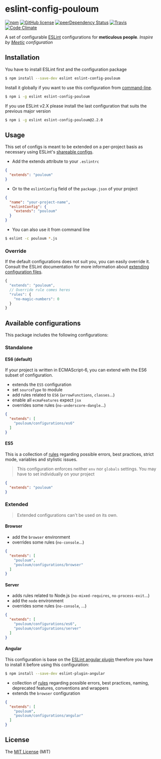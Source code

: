 # eslint-config-pouloum


[![npm](https://img.shields.io/npm/v/eslint-config-pouloum.svg?style=flat-square)](https://www.npmjs.com/package/eslint-config-pouloum)
[![GitHub license](https://img.shields.io/github/license/5im0n/eslint-config-pouloum.svg?style=flat-square)]()
[![peerDependency Status](https://david-dm.org/5im0n/eslint-config-pouloum/peer-status.svg?style=flat-square)](https://david-dm.org/5im0n/eslint-config-pouloum#info=peerDependencies)
[![Travis](https://img.shields.io/travis/5im0n/eslint-config-pouloum/master.svg?style=flat-square)](https://travis-ci.org/5im0n/eslint-config-pouloum)
[![Code Climate](https://img.shields.io/codeclimate/github/5im0n/eslint-config-pouloum.svg?style=flat-square)](https://codeclimate.com/github/5im0n/eslint-config-pouloum)

A set of configurable [ESLint][1] configurations for **meticulous people**.
*Inspire by [Meetic][4] configuration*



## Installation

You have to install ESLint first and the configuration package

```bash
$ npm install --save-dev eslint eslint-config-pouloum
```

Install it globally if you want to use this configuration from [command-line](#commande-line-use).

```bash
$ npm i -g eslint eslint-config-pouloum
```

If you use ESLint v2.X please install the last configuration that suits the previous major version

```bash
$ npm i -g eslint eslint-config-pouloum@2.2.0
```


## Usage

This set of configs is meant to be extended on a per-project basis as necessary
using ESLint's [shareable configs][2].


- Add the extends attribute to your `.eslintrc`

```json
{
  "extends": "pouloum"
}
```

- Or to the `eslintConfig` field of the `package.json` of your project

```json
{
  "name": "your-project-name",
  "eslintConfig": {
    "extends": "pouloum"
  }
}
```

<a name="commande-line-use"></a>

- You can also use it from command line 

```bash
$ eslint -c pouloum *.js
```

### Override

If the default configurations does not suit you, you can easily override it.
Consult the ESLint documentation for more information about [extending configuration files][5].

```js
{
  "extends": "pouloum",
  // Override rule comes heres
  "rules": {
    "no-magic-numbers": 0
  }
}
```



## Available configurations

This package includes the following configurations:


### Standalone

#### ES6 (default)

If your project is written in ECMAScript-6, you can extend with the ES6 subset of configuration.

- extends the `ES5` configuration
- set `sourceType` to module
- add rules related to `ES6` (`arrowFunctions`, `classes`...)
- enable all `ecmaFeatures` expect `jsx`
- overrides some rules (`no-underscore-dangle`...)

```json
{
  "extends": [
    "pouloum/configurations/es6"
  ]
}
```

#### ES5 

This is a collection of [rules][6] regarding possible errors, best practices, strict mode, variables and stylistic issues.
> This configuration enforces neither `env` nor `globals` settings. You may have to set individually on your project

```json
{
  "extends": "pouloum"
}
```


### Extended

> Extended configurations can't be used on its own.

#### Browser

- add the `browser` environment
- overrides some rules (`no-console`...)

```json
{
  "extends": [
    "pouloum",
    "pouloum/configurations/browser"
  ]
}
```

#### Server

- adds rules related to Node.js (`no-mixed-requires`, `no-process-exit`...)
- add the `node` environment
- overrides some rules (`no-console`, ...)

```json
{
  "extends": [
    "pouloum/configurations/es6",
    "pouloum/configurations/server"
  ]
}
```

#### Angular

This configuration is base on the [ESLint angular plugin][7] therefore you have to install it before using this configuration:

```bash
$ npm install --save-dev eslint-plugin-angular
```

- collection of [rules][8] regarding possible errors, best practices, naming, deprecated features, conventions and wrappers
- extends the `browser` configuration

```json
{
  "extends": [
    "pouloum",
    "pouloum/configurations/angular"
  ]
}
```



## License

The [MIT License][3] (MIT)


[1]: http://eslint.org/
[2]: http://eslint.org/docs/developer-guide/shareable-configs
[3]: https://opensource.org/licenses/MIT
[4]: https://github.com/Meetic/eslint-config-meetic
[5]: http://eslint.org/docs/user-guide/configuring#extending-configuration-files
[6]: http://eslint.org/docs/rules/
[7]: https://www.npmjs.com/package/eslint-plugin-angular
[8]: https://www.npmjs.com/package/eslint-plugin-angular#rules
